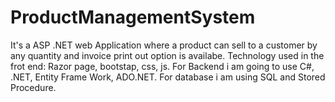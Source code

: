 # ProductManagementSystem
It's a ASP .NET web Application where a product can sell to a customer by any quantity and invoice print out option is availabe. Technology used in the frot end: Razor page, bootstap, css, js. For Backend i am going to use C#, .NET, Entity Frame Work, ADO.NET. For database i am using SQL and Stored Procedure.
